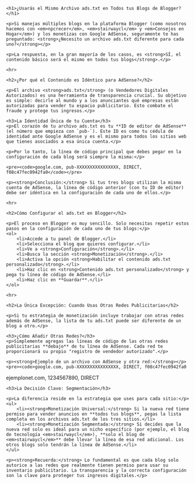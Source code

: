 <!DOCTYPE html>
<html lang="es">
<head>
    <meta charset="UTF-8">
    <title>¿El mismo archivo ads.txt para todos tus blogs de Blogger?</title>
</head>
<body>

    <h1>¿Usarás el Mismo Archivo ads.txt en Todos tus Blogs de Blogger?</h1>

    <p>Si manejas múltiples blogs en la plataforma Blogger (como nosotros hacemos con <em>npcrecer</em>, <em>stairwaycl</em> y <em>Consejos en Hogar</em>) y los monetizas con Google AdSense, seguramente te has preguntado: <strong>¿Necesito un archivo ads.txt diferente para cada uno?</strong></p>

    <p>La respuesta, en la gran mayoría de los casos, es <strong>SÍ, el contenido básico será el mismo en todos tus blogs</strong>.</p>

    <hr>

    <h2>¿Por qué el Contenido es Idéntico para AdSense?</h2>

    <p>El archivo <strong>ads.txt</strong> (o Vendedores Digitales Autorizados) es una herramienta de transparencia crucial. Su objetivo es simple: decirle al mundo y a los anunciantes qué empresas están autorizadas para vender tu espacio publicitario. Esto combate el fraude y protege tus ingresos.</p>

    <h3>La Identidad Única de tu Cuenta</h3>
    <p>El corazón de tu archivo ads.txt es tu **ID de editor de AdSense** (el número que empieza con `pub-`). Este ID es como tu cédula de identidad ante Google AdSense y es el mismo para todos los sitios web que tienes asociados a esa única cuenta.</p>

    <p>Por lo tanto, la línea de código principal que debes pegar en la configuración de cada blog será siempre la misma:</p>

    <pre><code>google.com, pub-XXXXXXXXXXXXXXXX, DIRECT, f08c47fec0942fa0</code></pre>

    <p><strong>Conclusión:</strong> Si tus tres blogs utilizan la misma cuenta de AdSense, la línea de código anterior (con tu ID de editor) debe ser idéntica en la configuración de cada uno de ellos.</p>

    <hr>

    <h2>Cómo Configurar el ads.txt en Blogger</h2>

    <p>El proceso en Blogger es muy sencillo. Solo necesitas repetir estos pasos en la configuración de cada uno de tus blogs:</p>
    <ol>
        <li>Accede a tu panel de Blogger.</li>
        <li>Selecciona el blog que quieres configurar.</li>
        <li>Ve a <strong>Configuración</strong>.</li>
        <li>Busca la sección <strong>Monetización</strong>.</li>
        <li>Activa la opción <strong>Habilitar el contenido ads.txt personalizado</strong>.</li>
        <li>Haz clic en <strong>Contenido ads.txt personalizado</strong> y pega tu línea de código de AdSense.</li>
        <li>Haz clic en **Guardar**.</li>
    </ol>

    <hr>

    <h2>La Única Excepción: Cuando Usas Otras Redes Publicitarias</h2>

    <p>Si tu estrategia de monetización incluye trabajar con otras redes además de AdSense, la lista de tu ads.txt puede ser diferente de un blog a otro.</p>

    <h3>¿Cómo Añadir Otras Redes?</h3>
    <p>Simplemente agregas las líneas de código de las otras redes publicitarias **debajo** de tu línea de AdSense. Cada red te proporcionará su propio "registro de vendedor autorizado".</p>

    <p><strong>Ejemplo de un archivo con AdSense y otra red:</strong></p>
    <pre><code>google.com, pub-XXXXXXXXXXXXXXXX, DIRECT, f08c47fec0942fa0
ejemplonet.com, 1234567890, DIRECT</code></pre>

    <h3>La Decisión Clave: Segmentación</h3>

    <p>La diferencia reside en la estrategia que uses para cada sitio:</p>
    <ul>
        <li><strong>Monetización Universal:</strong> Si la nueva red tiene permiso para vender anuncios en **todos tus blogs**, pegas la lista completa en los archivos ads.txt de los tres sitios.</li>
        <li><strong>Monetización Segmentada:</strong> Si decides que la nueva red solo es ideal para un nicho específico (por ejemplo, el blog de tecnología <em>stairwaycl</em>), **solo el blog de <em>stairwaycl</em>** debe llevar la línea de esa red adicional. Los otros blogs solo tendrán la línea de AdSense.</li>
    </ul>

    <p><strong>Recuerda:</strong> Lo fundamental es que cada blog solo autorice a las redes que realmente tienen permiso para usar su inventario publicitario. La transparencia y la correcta configuración son la clave para proteger tus ingresos digitales.</p>

</body>
</html>

